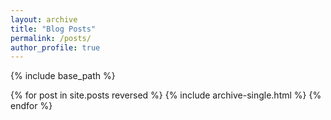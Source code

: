 ```yaml
---
layout: archive
title: "Blog Posts"
permalink: /posts/
author_profile: true
---
```


{% include base_path %}

{% for post in site.posts reversed %}
  {% include archive-single.html %}
{% endfor %}